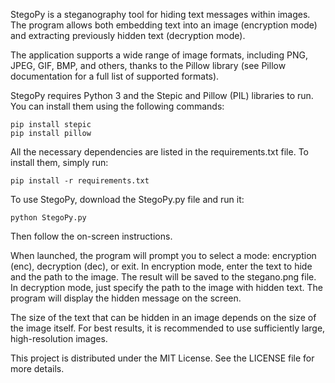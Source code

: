 StegoPy is a steganography tool for hiding text messages within images. The program allows both embedding text into an image (encryption mode) and extracting previously hidden text (decryption mode).

The application supports a wide range of image formats, including PNG, JPEG, GIF, BMP, and others, thanks to the Pillow library (see Pillow documentation for a full list of supported formats).

StegoPy requires Python 3 and the Stepic and Pillow (PIL) libraries to run. You can install them using the following commands:
```
pip install stepic
pip install pillow
```

All the necessary dependencies are listed in the requirements.txt file. To install them, simply run:

```
pip install -r requirements.txt
```

To use StegoPy, download the StegoPy.py file and run it:
```
python StegoPy.py
```
Then follow the on-screen instructions.

When launched, the program will prompt you to select a mode: encryption (enc), decryption (dec), or exit.
In encryption mode, enter the text to hide and the path to the image. The result will be saved to the stegano.png file.
In decryption mode, just specify the path to the image with hidden text. The program will display the hidden message on the screen.

The size of the text that can be hidden in an image depends on the size of the image itself. For best results, it is recommended to use sufficiently large, high-resolution images.

This project is distributed under the MIT License. See the LICENSE file for more details.
